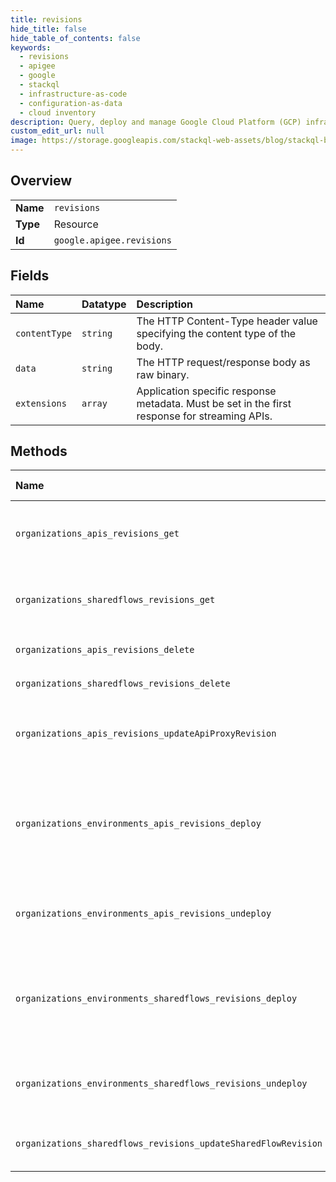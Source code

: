 ```yaml
---
title: revisions
hide_title: false
hide_table_of_contents: false
keywords:
  - revisions
  - apigee
  - google    
  - stackql
  - infrastructure-as-code
  - configuration-as-data
  - cloud inventory
description: Query, deploy and manage Google Cloud Platform (GCP) infrastructure and resources using SQL
custom_edit_url: null
image: https://storage.googleapis.com/stackql-web-assets/blog/stackql-blog-post-featured-image.png
---
```

  
    

## Overview
<table><tbody>
<tr><td><b>Name</b></td><td><code>revisions</code></td></tr>
<tr><td><b>Type</b></td><td>Resource</td></tr>
<tr><td><b>Id</b></td><td><code>google.apigee.revisions</code></td></tr>
</tbody></table>

## Fields
| Name | Datatype | Description |
|:-----|:---------|:------------|
| `contentType` | `string` | The HTTP Content-Type header value specifying the content type of the body. |
| `data` | `string` | The HTTP request/response body as raw binary. |
| `extensions` | `array` | Application specific response metadata. Must be set in the first response for streaming APIs. |
## Methods
| Name | Accessible by | Required Params | Description |
|:-----|:--------------|:----------------|:------------|
| `organizations_apis_revisions_get` | `SELECT` | `apisId, organizationsId, revisionsId` | Gets an API proxy revision. To download the API proxy configuration bundle for the specified revision as a zip file, set the `format` query parameter to `bundle`. If you are using curl, specify `-o filename.zip` to save the output to a file; otherwise, it displays to `stdout`. Then, develop the API proxy configuration locally and upload the updated API proxy configuration revision, as described in [updateApiProxyRevision](https://cloud.google.com/apigee/docs/reference/apis/apigee/rest/v1/organizations.apis.revisions/updateApiProxyRevision). |
| `organizations_sharedflows_revisions_get` | `SELECT` | `organizationsId, revisionsId, sharedflowsId` | Gets a revision of a shared flow. To download the shared flow configuration bundle for the specified revision as a zip file, set the `format` query parameter to `bundle`. If you are using curl, specify `-o filename.zip` to save the output to a file; otherwise, it displays to `stdout`. Then, develop the shared flow configuration locally and upload the updated sharedFlow configuration revision, as described in [updateSharedFlowRevision](https://cloud.google.com/apigee/docs/reference/apis/apigee/rest/v1/organizations.sharedflows.revisions/updateSharedFlowRevision). |
| `organizations_apis_revisions_delete` | `DELETE` | `apisId, organizationsId, revisionsId` | Deletes an API proxy revision and all policies, resources, endpoints, and revisions associated with it. The API proxy revision must be undeployed before you can delete it. |
| `organizations_sharedflows_revisions_delete` | `DELETE` | `organizationsId, revisionsId, sharedflowsId` | Deletes a shared flow and all associated policies, resources, and revisions. You must undeploy the shared flow before deleting it. |
| `organizations_apis_revisions_updateApiProxyRevision` | `EXEC` | `apisId, organizationsId, revisionsId` | Updates an existing API proxy revision by uploading the API proxy configuration bundle as a zip file from your local machine. You can update only API proxy revisions that have never been deployed. After deployment, an API proxy revision becomes immutable, even if it is undeployed. Set the `Content-Type` header to either `multipart/form-data` or `application/octet-stream`. |
| `organizations_environments_apis_revisions_deploy` | `EXEC` | `apisId, environmentsId, organizationsId, revisionsId` | Deploys a revision of an API proxy. If another revision of the same API proxy revision is currently deployed, set the `override` parameter to `true` to have this revision replace the currently deployed revision. You cannot invoke an API proxy until it has been deployed to an environment. After you deploy an API proxy revision, you cannot edit it. To edit the API proxy, you must create and deploy a new revision. For a request path `organizations/{org}/environments/{env}/apis/{api}/revisions/{rev}/deployments`, two permissions are required: * `apigee.deployments.create` on the resource `organizations/{org}/environments/{env}` * `apigee.proxyrevisions.deploy` on the resource `organizations/{org}/apis/{api}/revisions/{rev}`  |
| `organizations_environments_apis_revisions_undeploy` | `EXEC` | `apisId, environmentsId, organizationsId, revisionsId` | Undeploys an API proxy revision from an environment. For a request path `organizations/{org}/environments/{env}/apis/{api}/revisions/{rev}/deployments`, two permissions are required: * `apigee.deployments.delete` on the resource `organizations/{org}/environments/{env}` * `apigee.proxyrevisions.undeploy` on the resource `organizations/{org}/apis/{api}/revisions/{rev}` |
| `organizations_environments_sharedflows_revisions_deploy` | `EXEC` | `environmentsId, organizationsId, revisionsId, sharedflowsId` | Deploys a revision of a shared flow. If another revision of the same shared flow is currently deployed, set the `override` parameter to `true` to have this revision replace the currently deployed revision. You cannot use a shared flow until it has been deployed to an environment. For a request path `organizations/{org}/environments/{env}/sharedflows/{sf}/revisions/{rev}/deployments`, two permissions are required: * `apigee.deployments.create` on the resource `organizations/{org}/environments/{env}` * `apigee.sharedflowrevisions.deploy` on the resource `organizations/{org}/sharedflows/{sf}/revisions/{rev}` |
| `organizations_environments_sharedflows_revisions_undeploy` | `EXEC` | `environmentsId, organizationsId, revisionsId, sharedflowsId` | Undeploys a shared flow revision from an environment. For a request path `organizations/{org}/environments/{env}/sharedflows/{sf}/revisions/{rev}/deployments`, two permissions are required: * `apigee.deployments.delete` on the resource `organizations/{org}/environments/{env}` * `apigee.sharedflowrevisions.undeploy` on the resource `organizations/{org}/sharedflows/{sf}/revisions/{rev}` |
| `organizations_sharedflows_revisions_updateSharedFlowRevision` | `EXEC` | `organizationsId, revisionsId, sharedflowsId` | Updates a shared flow revision. This operation is only allowed on revisions which have never been deployed. After deployment a revision becomes immutable, even if it becomes undeployed. The payload is a ZIP-formatted shared flow. Content type must be either multipart/form-data or application/octet-stream. |
